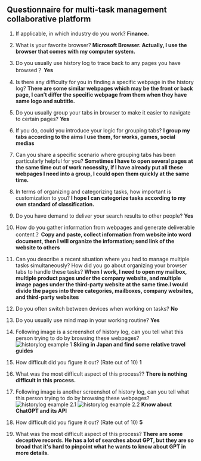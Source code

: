 ## Questionnaire for multi-task management collaborative platform

1.	If applicable, in which industry do you work?   **Finance.**
2.	What is your favorite browser?  **Microsoft Browser. Actually, I use the browser that comes with my computer system.**
3.	Do you usually use history log to trace back to any pages you have browsed？ **Yes**
4.	Is there any difficulty for you in finding a specific webpage in the history log? 
**There are some similar webpages which may be the front or back page, I can’t differ the specific webpage from them when they have same logo and subtitle.**

5.	Do you usually group your tabs in browser to make it easier to navigate to certain pages?
**Yes**

6.	If you do, could you introduce your logic for grouping tabs?
**I group my tabs according to the aims I use them, for works, games, social medias**

7.	Can you share a specific scenario where grouping tabs has been particularly helpful for you?
**Sometimes I have to open several pages at the same time out of work necessity, if I have already put all these webpages I need into a group, I could open them quickly at the same time.** 

8.	In terms of organizing and categorizing tasks, how important is customization to you?
**I hope I can categorize tasks according to my own standard of classification.**

9.	Do you have demand to deliver your search results to other people?
**Yes**

10.	How do you gather information from webpages and generate deliverable content？
**Copy and paste, collect information from website into word document, then I will organize the information; send link of the website to others**

11.	Can you describe a recent situation where you had to manage multiple tasks simultaneously? How did you go about organizing your browser tabs to handle these tasks?
**When I work, I need to open my mailbox, multiple product pages under the company website, and multiple image pages under the third-party website at the same time.I would divide the pages into three categories, mailboxes, company websites, and third-party websites**

12.	Do you often switch between devices when working on tasks?
**No**

13.	Do you usually use mind map in your working routine?
**Yes**

14.	Following image is a screenshot of history log, can you tell what this person trying to do by browsing these webpages?
![historylog example 1](https://github.com/Vis4Sense/student-projects/blob/main/2023-2024/jiaqi-li/interview/example_1.png)
**Skiing in Japan and find some relative travel guides**

15.	How difficult did you figure it out? (Rate out of 10)
**1**

16.	What was the most difficult aspect of this process??
**There is nothing difficult in this process.**

17.	Following image is another screenshot of history log, can you tell what this person trying to do by browsing these webpages?
![historylog example 2.1](https://github.com/Vis4Sense/student-projects/blob/main/2023-2024/jiaqi-li/interview/example_2_1.png)
![historylog example 2.2](https://github.com/Vis4Sense/student-projects/blob/main/2023-2024/jiaqi-li/interview/example_2_2.png)
**Know about ChatGPT and its API**
 
18.	How difficult did you figure it out? (Rate out of 10)
**5**

19.	What was the most difficult aspect of this process?
**There are some deceptive records. He has a lot of searches about GPT, but they are so broad that it's hard to pinpoint what he wants to know about GPT in more details.**
